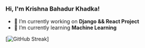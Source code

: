 ### Hi, I'm Krishna Bahadur Khadka! 


- 🔭 I’m currently working on **Django && React Project**
- 🌱 I’m currently learning **Machine Learning**


[![GitHub Streak](https://github-readme-streak-stats.herokuapp.com/?user=KrishZayn7&theme=dark)] </p>
